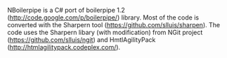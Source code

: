 
NBoilerpipe is a C# port of boilerpipe 1.2 (http://code.google.com/p/boilerpipe/) library.  Most of the code is converted  with the Sharpern tool (https://github.com/slluis/sharpen). The code uses the Sharpern libary (with modification) from NGit project (https://github.com/slluis/ngit) and HmtlAgilityPack (http://htmlagilitypack.codeplex.com/). 